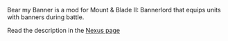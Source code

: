 Bear my Banner is a mod for Mount &amp; Blade II: Bannerlord that equips units with banners during battle.

Read the description in the [Nexus page](https://www.nexusmods.com/mountandblade2bannerlord/mods/432?tab=description)
